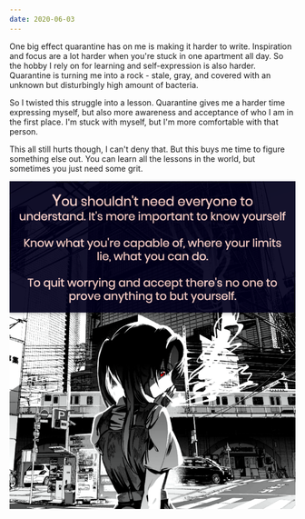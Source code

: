 ```yaml
---
date: 2020-06-03
---
```


One big effect quarantine has on me is making it harder to write. Inspiration and focus are a lot harder when you're stuck in one apartment all day. So the hobby I rely on for learning and self-expression is also harder. Quarantine is turning me into a rock - stale, gray, and covered with an unknown but disturbingly high amount of bacteria.

So I twisted this struggle into a lesson. Quarantine gives me a harder time expressing myself, but also more awareness and acceptance of who I am in the first place. I'm stuck with myself, but I'm more comfortable with that person.

This all still hurts though, I can't deny that. But this buys me time to figure something else out. You can learn all the lessons in the world, but sometimes you just need some grit.

!["You shouldn't need everyone to understand. It's more important to know yourself, know what you're capable of, where your limits lie, what you can do, to quit worrying and accept there's no one to prove anything to but yourself."](/assets/images/notes/quote-understand-yourself.png)

